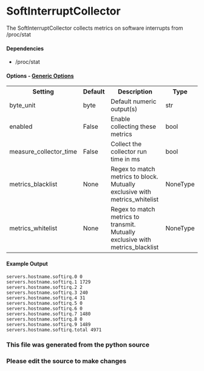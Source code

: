 SoftInterruptCollector
=====

The SoftInterruptCollector collects metrics on software interrupts from
/proc/stat

#### Dependencies

 * /proc/stat


#### Options - [Generic Options](Configuration)

<table><tr><th>Setting</th><th>Default</th><th>Description</th><th>Type</th></tr>
<tr><td>byte_unit</td><td>byte</td><td>Default numeric output(s)</td><td>str</td></tr>
<tr><td>enabled</td><td>False</td><td>Enable collecting these metrics</td><td>bool</td></tr>
<tr><td>measure_collector_time</td><td>False</td><td>Collect the collector run time in ms</td><td>bool</td></tr>
<tr><td>metrics_blacklist</td><td>None</td><td>Regex to match metrics to block. Mutually exclusive with metrics_whitelist</td><td>NoneType</td></tr>
<tr><td>metrics_whitelist</td><td>None</td><td>Regex to match metrics to transmit. Mutually exclusive with metrics_blacklist</td><td>NoneType</td></tr>
</table>

#### Example Output

```
servers.hostname.softirq.0 0
servers.hostname.softirq.1 1729
servers.hostname.softirq.2 2
servers.hostname.softirq.3 240
servers.hostname.softirq.4 31
servers.hostname.softirq.5 0
servers.hostname.softirq.6 0
servers.hostname.softirq.7 1480
servers.hostname.softirq.8 0
servers.hostname.softirq.9 1489
servers.hostname.softirq.total 4971
```

### This file was generated from the python source
### Please edit the source to make changes

